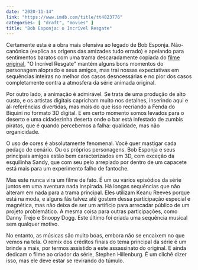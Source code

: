 ```yaml
---
date: "2020-11-14"
link: "https://www.imdb.com/title/tt4823776"
categories: [ "draft", "movies" ]
title: "Bob Esponja: o Incrível Resgate"
---
```

Certamente esta é a obra mais ofensiva ao legado de Bob Esponja. Não-canônica (explica as origens das amizades tudo errado) e apelando para sentimentos baratos com uma trama descaradamente copiada do [filme original], "O Incrível Resgate" mantém alguns bons momentos do personagem aloprado e seus amigos, mas trai nossas expectativas em sequências inteiras no melhor dos casos desncessárias e no pior dos casos completamente contra a atmosfera da série animada original.

Por outro lado, a animação é admirável. Se trata de uma produção de alto custo, e os artistas digitais capricham muito nos detalhes, inserindo aqui e ali referências divertidas, mas mais do que isso recriando a Fenda do Biquini no formato 3D digital. E em certo momento somos levados para o deserto e uma cidadezinha deserta onde o bar está infestado de zumbis piratas, que é quando percebemos a falha: qualidade, mas não organicidade.

O uso de cores é absolutamente fenomenal. Você quer mastigar cada pedaço de cenário. Ou os próprios personagens. Bob Esponja e seus principais amigos estão bem caracterizados em 3D, com exceção da esquilinha Sandy, que com seu pelo arrepiado por dentro de um capacete está mais para um experimento falho de fantoche.

Mas este nunca vira um filme de fato. É um ou vários episódios da série juntos em uma aventura nada inspirada. Há longas sequências que não alteram em nada para a trama principal. Eles utilizam Keanu Reeves porque está na moda, e alguns fãs talvez até gostem dessa participação especial e magnética, mas não deixa de ser um artifício para arrecadar público de um projeto problemático. A mesma coisa para outras participações, como Danny Trejo e Snoopy Dogg. Este último foi criada uma sequência musical sem qualquer motivo.

No entanto, as músicas são muito boas, embora não se encaixem no que vemos na tela. O remix dos créditos finais do tema principal da série é um brinde a mais, por termos assistido a este assassinato do original. E ainda dedicam o filme ao criador da série, Stephen Hillenburg. É um clichê dizer isso, mas ele deve estar se revirando do túmulo.

[filme original]: /bob-esponja-o-filme
